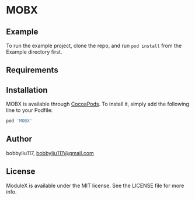 # MOBX

## Example

To run the example project, clone the repo, and run `pod install` from the Example directory first.

## Requirements

## Installation

MOBX is available through [CocoaPods](https://cocoapods.org). To install
it, simply add the following line to your Podfile:

```ruby
pod 'MOBX'
```

## Author

bobbyliu117, bobbyliu117@gmail.com

## License

ModuleX is available under the MIT license. See the LICENSE file for more info.
